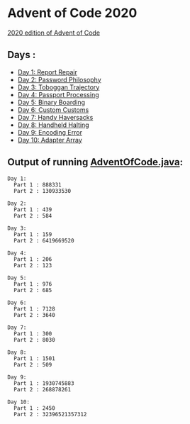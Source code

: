 # Advent of Code 2020

[2020 edition of Advent of Code](https://adventofcode.com/2020)

## Days :

  - [Day 1: Report Repair](days/Day1.java)
  - [Day 2: Password Philosophy](days/Day2.java)
  - [Day 3: Toboggan Trajectory](days/Day3.java)
  - [Day 4: Passport Processing](days/Day4.java)
  - [Day 5: Binary Boarding](days/Day5.java)
  - [Day 6: Custom Customs](days/Day6.java)
  - [Day 7: Handy Haversacks](days/Day7.java)
  - [Day 8: Handheld Halting](days/Day8.java)
  - [Day 9: Encoding Error](days/Day9.java)
  - [Day 10: Adapter Array](days/Day10.java)

## Output of running [AdventOfCode.java](AdventOfCode.java):

```
Day 1:
  Part 1 : 888331
  Part 2 : 130933530

Day 2:
  Part 1 : 439
  Part 2 : 584

Day 3:
  Part 1 : 159
  Part 2 : 6419669520

Day 4:
  Part 1 : 206
  Part 2 : 123

Day 5:
  Part 1 : 976
  Part 2 : 685

Day 6:
  Part 1 : 7128
  Part 2 : 3640

Day 7:
  Part 1 : 300
  Part 2 : 8030

Day 8:
  Part 1 : 1501
  Part 2 : 509

Day 9:
  Part 1 : 1930745883
  Part 2 : 268878261

Day 10:
  Part 1 : 2450
  Part 2 : 32396521357312
```